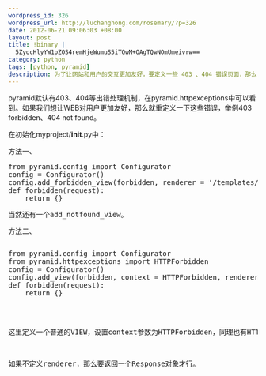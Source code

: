 ```yaml
--- 
wordpress_id: 326
wordpress_url: http://luchanghong.com/rosemary/?p=326
date: 2012-06-21 09:06:03 +08:00
layout: post
title: !binary |
  5ZyocHlyYW1pZOS4remHjeWumuS5iTQwM+OAgTQwNOmUmeivrw==
category: python
tags: [python, pyramid]
description: 为了让网站和用户的交互更加友好，要定义一些 403 、404 错误页面，那么 pyramid 是怎样处理这些错误的呢？研究一下吧。
---
```

pyramid默认有403、404等出错处理机制，在pyramid.httpexceptions中可以看到。如果我们想让WEB对用户更加友好，那么就重定义一下这些错误，举例403 forbidden、404 not found。

在初始化myproject/__init__.py中：

方法一、
<pre class="prettyprint">
from pyramid.config import Configurator
config = Configurator()
config.add_forbidden_view(forbidden, renderer = '/templates/403.html')
def forbidden(request):
    return {}
</pre>
<pre>当然还有一个add_notfound_view。</pre>
方法二、

<pre class="prettyprint">
<pre>from pyramid.config import Configurator
from pyramid.httpexceptions import HTTPForbidden
config = Configurator()
config.add_view(forbidden, context = HTTPForbidden, renderer = '/templates/403.html')
def forbidden(request):
    return {}
</pre>
这里定义一个普通的VIEW，设置context参数为HTTPForbidden，同理也有HTTPNotFound

如果不定义renderer，那么要返回一个Response对象才行。
